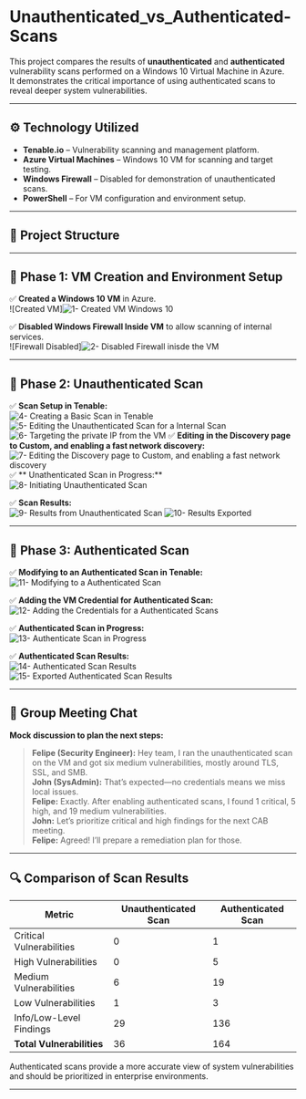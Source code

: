 # Unauthenticated_vs_Authenticated-Scans

This project compares the results of **unauthenticated** and **authenticated** vulnerability scans performed on a Windows 10 Virtual Machine in Azure.  
It demonstrates the critical importance of using authenticated scans to reveal deeper system vulnerabilities.

---

## ⚙️ Technology Utilized
- **Tenable.io** – Vulnerability scanning and management platform.
- **Azure Virtual Machines** – Windows 10 VM for scanning and target testing.
- **Windows Firewall** – Disabled for demonstration of unauthenticated scans.
- **PowerShell** – For VM configuration and environment setup.

---

## 📁 Project Structure

---

## 📝 Phase 1: VM Creation and Environment Setup
✅ **Created a Windows 10 VM** in Azure.  
![Created VM]![1- Created VM Windows 10](https://github.com/user-attachments/assets/2b6ef14b-5b2e-4a85-9918-d00c37218091)


✅ **Disabled Windows Firewall Inside VM** to allow scanning of internal services.  
![Firewall Disabled]![2- Disabled Firewall inisde the VM](https://github.com/user-attachments/assets/21b311a4-bbde-457a-ab61-63ddc67735fc)

---

## 📝 Phase 2: Unauthenticated Scan
✅ **Scan Setup in Tenable:**  
![4- Creating a Basic Scan in Tenable](https://github.com/user-attachments/assets/e65efcf7-e47d-4ac7-b62e-dd21c48279e4)
 ![5- Editing the Unauthenticated Scan for a Internal Scan](https://github.com/user-attachments/assets/ca9433b0-0f77-4ce8-b5f8-5a474f42c62a)
  ![6- Targeting the private IP from the VM](https://github.com/user-attachments/assets/5de6cb22-f2f5-4bff-afd5-50737229dd09)
  ✅ **Editing in the Discovery page to Custom, and enabling a fast network discovery:**
  ![7- Editing the Discovery page to Custom, and enabling a fast network discovery](https://github.com/user-attachments/assets/6f05294b-0d97-427e-b30b-6e056f6f5618)
    ✅ ** Unathenticated Scan in Progress:**
![8- Initiating Unauthenticated Scan](https://github.com/user-attachments/assets/9422b42c-0156-434e-bd8c-67451062adb1)

✅ **Scan Results:**  
![9- Results from Unauthenticated Scan](https://github.com/user-attachments/assets/02d38629-e94a-40b6-9ecf-2a515a4b5d09)
![10- Results Exported](https://github.com/user-attachments/assets/c2d05f6d-a4e9-456e-9a14-c05479dbf654)



---

## 📝 Phase 3: Authenticated Scan
✅ **Modifying to an Authenticated Scan in Tenable:**  
![11- Modifying to a Authenticated Scan](https://github.com/user-attachments/assets/e904b588-985f-4e60-a506-6eb01eb0ba78)

✅ **Adding the VM Credential for Authenticated Scan:** 
![12- Adding the Credentials for a Authenticated Scans](https://github.com/user-attachments/assets/b6f8f083-7963-45e3-ba44-21aaba230291)


✅ **Authenticated Scan in Progress:**  
![13- Authenticate Scan in Progress](https://github.com/user-attachments/assets/316d2ed8-686c-41a4-b65c-a43c6062e135)


✅ **Authenticated Scan Results:**  
![14- Authenticated Scan Results](https://github.com/user-attachments/assets/7fb84db0-dd97-4c02-a694-b2d28e12cbe7)
![15- Exported Authenticated Scan Results](https://github.com/user-attachments/assets/127a59d0-0c0a-4511-b651-20f8be2e6fd5)


---

## 💬 Group Meeting Chat
**Mock discussion to plan the next steps:**

> **Felipe (Security Engineer):** Hey team, I ran the unauthenticated scan on the VM and got six medium vulnerabilities, mostly around TLS, SSL, and SMB.  
> **John (SysAdmin):** That’s expected—no credentials means we miss local issues.  
> **Felipe:** Exactly. After enabling authenticated scans, I found 1 critical, 5 high, and 19 medium vulnerabilities.  
> **John:** Let’s prioritize critical and high findings for the next CAB meeting.  
> **Felipe:** Agreed! I’ll prepare a remediation plan for those.  

---

## 🔍 Comparison of Scan Results
| Metric                       | Unauthenticated Scan | Authenticated Scan |
|------------------------------|----------------------|--------------------|
| Critical Vulnerabilities     | 0                    | 1                  |
| High Vulnerabilities         | 0                    | 5                  |
| Medium Vulnerabilities       | 6                    | 19                 |
| Low Vulnerabilities          | 1                    | 3                  |
| Info/Low-Level Findings      | 29                   | 136                |
| **Total Vulnerabilities**    | 36                   | 164                |

Authenticated scans provide a more accurate view of system vulnerabilities and should be prioritized in enterprise environments.

---


